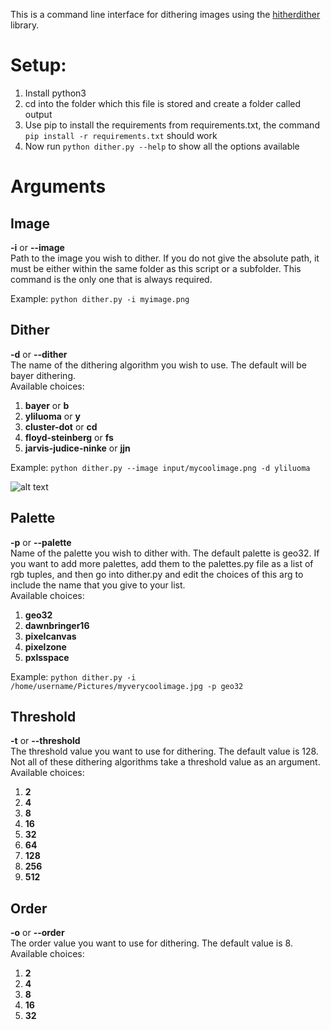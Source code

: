 This is a command line interface for dithering images using the [hitherdither](https://github.com/hbldh/hitherdither) library.

# Setup:
1. Install python3
2. cd into the folder which this file is stored and create a folder called output
3. Use pip to install the requirements from requirements.txt, the command `pip install -r requirements.txt` should work
4. Now run `python dither.py --help` to show all the options available

# Arguments

## Image
**-i** or **--image** </br>
Path to the image you wish to dither. If you do not give the absolute path, it must be either within the same folder as this script or a subfolder. This command is the only one that is always required.

Example:
`python dither.py -i myimage.png`

## Dither
**-d** or **--dither** </br>
The name of the dithering algorithm you wish to use. The default will be bayer dithering. </br>
Available choices:
1. **bayer** or **b**
2. **yliluoma** or **y**
3. **cluster-dot** or **cd**
4. **floyd-steinberg** or **fs**
5. **jarvis-judice-ninke** or **jjn**

Example:
`python dither.py --image input/mycoolimage.png -d yliluoma`

![alt text](https://i.imgur.com/RXuE64I.png, "A comparison of the dithers available in this program")

## Palette
**-p** or **--palette** </br>
Name of the palette you wish to dither with. The default palette is geo32. If you want to add more palettes, add them to the palettes.py file as a list of rgb tuples, and then go into dither.py and edit the choices of this arg to include the name that you give to your list. </br>
Available choices:
1. **geo32**
2. **dawnbringer16**
3. **pixelcanvas**
4. **pixelzone**
5. **pxlsspace**

Example:
`python dither.py -i /home/username/Pictures/myverycoolimage.jpg -p geo32`

## Threshold
**-t** or **--threshold** </br>
The threshold value you want to use for dithering. The default value is 128. Not all of these dithering algorithms take a threshold value as an argument. </br>
Available choices:
1. **2**
2. **4**
3. **8**
4. **16**
5. **32**
6. **64**
7. **128**
8. **256**
9. **512**

## Order
**-o** or **--order** </br>
The order value you want to use for dithering. The default value is 8. </br>
Available choices:
1. **2**
2. **4**
3. **8**
4. **16**
5. **32**

